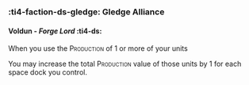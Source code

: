 ### :ti4-faction-ds-gledge: **Gledge Alliance**

####  Voldun - _Forge Lord_ :ti4-ds:

When you use the <span style="font-variant:small-caps;">Production</span> of 1 or more of your units

You may increase the total <span style="font-variant:small-caps;">Production</span> value of those units by 1 for each space dock you control.

